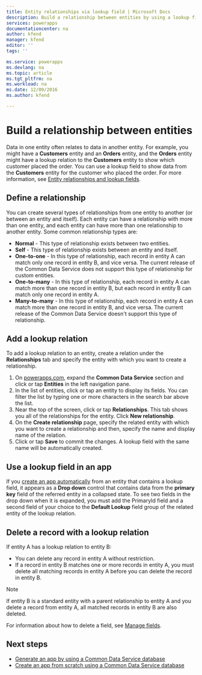 ```yaml
---
title: Entity relationships via lookup field | Microsoft Docs
description: Build a relationship between entities by using a lookup field.
services: powerapps
documentationcenter: na
author: kfend
manager: kfend
editor: ''
tags: ''

ms.service: powerapps
ms.devlang: na
ms.topic: article
ms.tgt_pltfrm: na
ms.workload: na
ms.date: 12/09/2016
ms.author: kfend

---
```

# Build a relationship between entities
Data in one entity often relates to data in another entity. For example, you might have a **Customers** entity and an **Orders** entity, and the **Orders** entity might have a lookup relation to the **Customers** entity to show which customer placed the order. You can use a lookup field to show data from the **Customers** entity for the customer who placed the order. For more information, see [Entity relationships and lookup fields](https://docs.microsoft.com/common-data-service/entity-reference/relationships).

## Define a relationship
You can create several types of relationships from one entity to another (or between an entity and itself). Each entity can have a relationship with more than one entity, and each entity can have more than one relationship to another entity. Some common relationship types are:

* **Normal** - This type of relationship exists between two entities.
* **Self** - This type of relationship exists between an entity and itself.
* **One-to-one** - In this type of relationship, each record in entity A can match only one record in entity B, and vice versa. The current release of the Common Data Service does not support this type of relationship for custom entities.
* **One-to-many** - In this type of relationship, each record in entity A can match more than one record in entity B, but each record in entity B can match only one record in entity A.
* **Many-to-many** - In this type of relationship, each record in entity A can match more than one record in entity B, and vice versa. The current release of the Common Data Service doesn't support this type of relationship.

## Add a lookup relation
To add a lookup relation to an entity, create a relation under the **Relationships** tab and specify the entity with which you want to create a relationship.

1. On [powerapps.com](https://web.powerapps.com), expand the **Common Data Service** section and click or tap **Entities** in the left navigation pane.
2. In the list of entities, click or tap an entity to display its fields. You can filter the list by typing one or more characters in the search bar above the list.
3. Near the top of the screen, click or tap **Relationships**. This tab shows you all of the relationships for the entity. Click **New relationship**.
4. On the **Create relationship** page, specify the related entity with which you want to create a relationship and then, specify the name and display name of the relation.
5. Click or tap **Save** to commit the changes. A lookup field with the same name will be automatically created.

## Use a lookup field in an app
If you [create an app automatically](maker/data-platform-create-app.md) from an entity that contains a lookup field, it appears as a **Drop down** control that contains data from the **primary key** field of the referred entity in a collapsed state. To see two fields in the drop down when it is expanded, you must add the PrimaryId field and a second field of your choice to the **Default Lookup** field group of the related entity of the lookup relation.

## Delete a record with a lookup relation
If entity A has a lookup relation to entity B:

* You can delete any record in entity A without restriction.
* If a record in entity B matches one or more records in entity A, you must delete all matching records in entity A before you can delete the record in entity B.

> [!NOTE]
> If entity B is a standard entity with a parent relationship to entity A and you delete a record from entity A, all matched records in entity B are also deleted.

For information about how to delete a field, see [Manage fields](data-platform-manage-fields.md).

## Next steps
* [Generate an app by using a Common Data Service database](maker/data-platform-create-app.md)
* [Create an app from scratch using a Common Data Service database](maker/data-platform-create-app-scratch.md)

